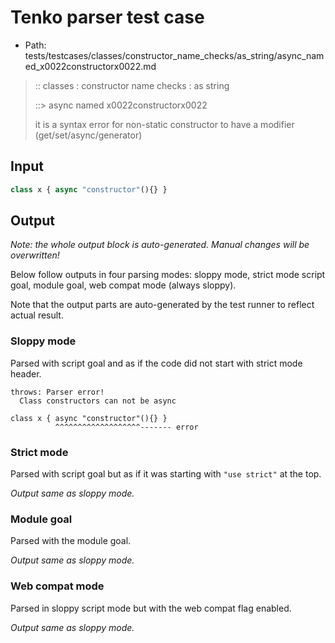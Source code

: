 # Tenko parser test case

- Path: tests/testcases/classes/constructor_name_checks/as_string/async_named_x0022constructorx0022.md

> :: classes : constructor name checks : as string
>
> ::> async named x0022constructorx0022
>
> it is a syntax error for non-static constructor to have a modifier (get/set/async/generator)

## Input

`````js
class x { async "constructor"(){} }
`````

## Output

_Note: the whole output block is auto-generated. Manual changes will be overwritten!_

Below follow outputs in four parsing modes: sloppy mode, strict mode script goal, module goal, web compat mode (always sloppy).

Note that the output parts are auto-generated by the test runner to reflect actual result.

### Sloppy mode

Parsed with script goal and as if the code did not start with strict mode header.

`````
throws: Parser error!
  Class constructors can not be async

class x { async "constructor"(){} }
          ^^^^^^^^^^^^^^^^^^^------- error
`````

### Strict mode

Parsed with script goal but as if it was starting with `"use strict"` at the top.

_Output same as sloppy mode._

### Module goal

Parsed with the module goal.

_Output same as sloppy mode._

### Web compat mode

Parsed in sloppy script mode but with the web compat flag enabled.

_Output same as sloppy mode._
